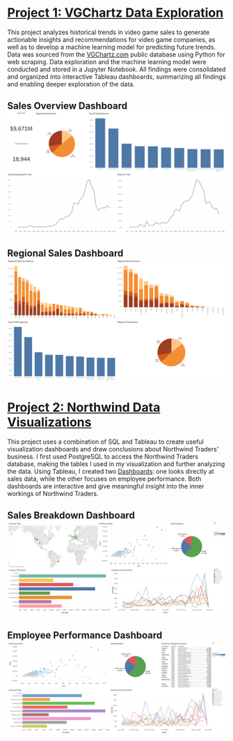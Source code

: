 

# [Project 1: VGChartz Data Exploration](https://github.com/gpecorino/Vgchartz_Data_Exploration)
This project analyzes historical trends in video game sales to generate actionable insights and recommendations for video game companies, as well as to develop a machine learning model for predicting future trends. Data was sourced from the [VGChartz.com](https://www.vgchartz.com/games/games.php?page=1&results=1000&order=TotalSales&ownership=Both&direction=DESC&showtotalsales=1&shownasales=1&showpalsales=1&showjapansales=1&showothersales=1&showpublisher=1&showdeveloper=1&showreleasedate=1&showlastupdate=0&showvgchartzscore=0&showcriticscore=1&showuserscore=1) public database using Python for web scraping. Data exploration and the machine learning model were conducted and stored in a Jupyter Notebook. All findings were consolidated and organized into interactive Tableau dashboards, summarizing all findings and enabling deeper exploration of the data. 

## Sales Overview Dashboard ![](images/Vgchartz1.PNG)
## Regional Sales Dashboard ![](images/Vgchartz2.PNG)

# [Project 2: Northwind Data Visualizations](https://github.com/gpecorino/Northwind-Data-Visualizations)
This project uses a combination of SQL and Tableau to create useful visualization dashboards and draw conclusions about Northwind Traders' business. I first used PostgreSQL to access the Northwind Traders database, making the tables I used in my visualization and further analyzing the data. Using Tableau, I created two [Dashboards](https://public.tableau.com/app/profile/giovanni.pecorino/viz/NorthwindDashboards/SalesBreakdown?publish=yes): one looks directly at sales data, while the other focuses on employee performance. Both dashboards are interactive and give meaningful insight into the inner workings of Northwind Traders.

## Sales Breakdown Dashboard ![](images/Sales%20Breakdown.png)
## Employee Performance Dashboard ![](images/Employee%20Performance.png)
